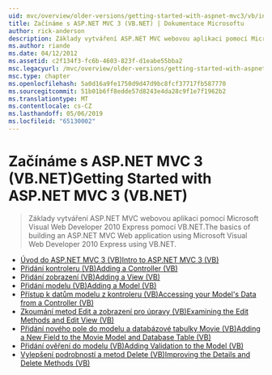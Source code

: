 ```yaml
---
uid: mvc/overview/older-versions/getting-started-with-aspnet-mvc3/vb/index
title: Začínáme s ASP.NET MVC 3 (VB.NET) | Dokumentace Microsoftu
author: rick-anderson
description: Základy vytváření ASP.NET MVC webovou aplikaci pomocí Microsoft Visual Web Developer 2010 Express pomocí VB.NET.
ms.author: riande
ms.date: 04/12/2012
ms.assetid: c2f134f3-fc6b-4603-823f-d1eabe55bba2
msc.legacyurl: /mvc/overview/older-versions/getting-started-with-aspnet-mvc3/vb
msc.type: chapter
ms.openlocfilehash: 5a0d16a9fe1750d9d47d9bc8fcf37717fb587770
ms.sourcegitcommit: 51b01b6ff8edde57d8243e4da28c9f1e7f1962b2
ms.translationtype: MT
ms.contentlocale: cs-CZ
ms.lasthandoff: 05/06/2019
ms.locfileid: "65130002"
---
```

# <a name="getting-started-with-aspnet-mvc-3-vbnet"></a><span data-ttu-id="5b4bc-103">Začínáme s ASP.NET MVC 3 (VB.NET)</span><span class="sxs-lookup"><span data-stu-id="5b4bc-103">Getting Started with ASP.NET MVC 3 (VB.NET)</span></span>

> <span data-ttu-id="5b4bc-104">Základy vytváření ASP.NET MVC webovou aplikaci pomocí Microsoft Visual Web Developer 2010 Express pomocí VB.NET.</span><span class="sxs-lookup"><span data-stu-id="5b4bc-104">The basics of building an ASP.NET MVC Web application using Microsoft Visual Web Developer 2010 Express using VB.NET.</span></span>

- [<span data-ttu-id="5b4bc-105">Úvod do ASP.NET MVC 3 (VB)</span><span class="sxs-lookup"><span data-stu-id="5b4bc-105">Intro to ASP.NET MVC 3 (VB)</span></span>](intro-to-aspnet-mvc-3.md)
- [<span data-ttu-id="5b4bc-106">Přidání kontroleru (VB)</span><span class="sxs-lookup"><span data-stu-id="5b4bc-106">Adding a Controller (VB)</span></span>](adding-a-controller.md)
- [<span data-ttu-id="5b4bc-107">Přidání zobrazení (VB)</span><span class="sxs-lookup"><span data-stu-id="5b4bc-107">Adding a View (VB)</span></span>](adding-a-view.md)
- [<span data-ttu-id="5b4bc-108">Přidání modelu (VB)</span><span class="sxs-lookup"><span data-stu-id="5b4bc-108">Adding a Model (VB)</span></span>](adding-a-model.md)
- [<span data-ttu-id="5b4bc-109">Přístup k datům modelu z kontroleru (VB)</span><span class="sxs-lookup"><span data-stu-id="5b4bc-109">Accessing your Model's Data from a Controller (VB)</span></span>](accessing-your-models-data-from-a-controller.md)
- [<span data-ttu-id="5b4bc-110">Zkoumání metod Edit a zobrazení pro úpravy (VB)</span><span class="sxs-lookup"><span data-stu-id="5b4bc-110">Examining the Edit Methods and Edit View (VB)</span></span>](examining-the-edit-methods-and-edit-view.md)
- [<span data-ttu-id="5b4bc-111">Přidání nového pole do modelu a databázové tabulky Movie (VB)</span><span class="sxs-lookup"><span data-stu-id="5b4bc-111">Adding a New Field to the Movie Model and Database Table (VB)</span></span>](adding-a-new-field.md)
- [<span data-ttu-id="5b4bc-112">Přidání ověření do modelu (VB)</span><span class="sxs-lookup"><span data-stu-id="5b4bc-112">Adding Validation to the Model (VB)</span></span>](adding-validation-to-the-model.md)
- [<span data-ttu-id="5b4bc-113">Vylepšení podrobností a metod Delete (VB)</span><span class="sxs-lookup"><span data-stu-id="5b4bc-113">Improving the Details and Delete Methods (VB)</span></span>](improving-the-details-and-delete-methods.md)
